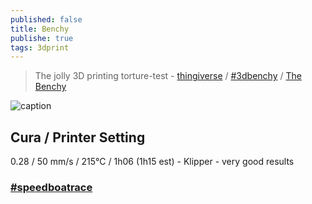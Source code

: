 ```yaml
---
published: false
title: Benchy
publishe: true
tags: 3dprint
---
```

> The jolly 3D printing torture-test - [thingiverse](https://www.thingiverse.com/thing:763622) / [#3dbenchy](http://www.3dbenchy.com/) / [The Benchy](https://www.easy3dhome.com/benchy/)

![caption](http://www.3dbenchy.com/wp-content/uploads/2015/04/3DBenchy_frontpage_slider_sea_v041-1910x500.jpg)


## Cura / Printer Setting

0.28 / 50 mm/s / 215°C / 1h06 (1h15 est) - Klipper - very good results

### [#speedboatrace](https://www.youtube.com/watch?v=6kRjdprTjFc)
